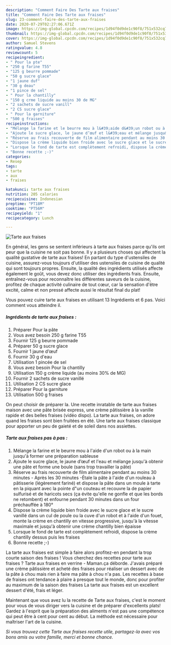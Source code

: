 ```yaml
---
description: "Comment Faire Des Tarte aux fraises"
title: "Comment Faire Des Tarte aux fraises"
slug: 23-comment-faire-des-tarte-aux-fraises
date: 2020-07-29T02:27:06.671Z
image: https://img-global.cpcdn.com/recipes/1d94f0d9de1c90f8/751x532cq70/tarte-aux-fraises-photo-principale-de-la-recette.jpg
thumbnail: https://img-global.cpcdn.com/recipes/1d94f0d9de1c90f8/751x532cq70/tarte-aux-fraises-photo-principale-de-la-recette.jpg
cover: https://img-global.cpcdn.com/recipes/1d94f0d9de1c90f8/751x532cq70/tarte-aux-fraises-photo-principale-de-la-recette.jpg
author: Samuel Stevens
ratingvalue: 4.8
reviewcount: 5
recipeingredient:
- " Pour la pte"
- "250 g farine T55"
- "125 g beurre pommade"
- "50 g sucre glace"
- "1 jaune duf"
- "30 g deau"
- "1 pince de sel"
- " Pour la chantilly"
- "150 g crme liquide au moins 30 de MG"
- "2 sachets de sucre vanill"
- "2 CS sucre glace"
- " Pour la garniture"
- "500 g fraises"
recipeinstructions:
- "Mélange la farine et le beurre mou à l&#39;aide d&#39;un robot ou à la main jusqu&#39;à former une préparation sableuse"
- "Ajoute le sucre glace, le jaune d’œuf et l&#39;eau et mélange jusqu&#39;à obtenir une pâte et forme une boule (sans trop travailler la pâte)"
- "Réserve au frais recouverte de film alimentaire pendant au moins 30 minutes Après les 30 minutes -Étale la pâte à l&#39;aide d&#39;un rouleau à pâtisserie (légèrement fariné) et dispose la pâte dans un moule à tarte en la piquant avec la pointe d&#34;un couteau et recouvre la de papier sulfurisé et de haricots secs (ça évite qu&#39;elle ne gonfle et que les bords ne retombent) et enfourne pendant 30 minutes dans un four préchauffée à 180°"
- "Dispose la crème liquide bien froide avec le sucre glace et le sucre vanillé dans un cul de poule ou la cuve d&#39;un robot et à l&#39;aide d&#39;un fouet, monte la crème en chantilly en vitesse progressive, jusqu&#39;à la vitesse maximale et jusqu&#39;à obtenir une crème chantilly bien épaisse"
- "Lorsque le fond de tarte est complètement refroidi, dispose la crème chantilly dessus puis les fraises"
- "Bonne recette ;-)"
categories:
- Resep
tags:
- tarte
- aux
- fraises

katakunci: tarte aux fraises 
nutrition: 205 calories
recipecuisine: Indonesian
preptime: "PT18M"
cooktime: "PT56M"
recipeyield: "1"
recipecategory: Lunch

---
```



![Tarte aux fraises](https://img-global.cpcdn.com/recipes/1d94f0d9de1c90f8/751x532cq70/tarte-aux-fraises-photo-principale-de-la-recette.jpg)

En général, les gens se sentent inférieurs à tarte aux fraises parce qu'ils ont peur que la cuisine ne soit pas bonne. Il y a plusieurs choses qui affectent la qualité gustative de tarte aux fraises! En partant du type d'ustensiles de cuisine, assurez-vous toujours d'utiliser des ustensiles de cuisine de qualité qui sont toujours propres. Ensuite, la qualité des ingrédients utilisés affecte également le goût, vous devez donc utiliser des ingrédients frais. Ensuite, entraînez-vous pour reconnaître les différentes saveurs de la cuisine, profitez de chaque activité culinaire de tout cœur, car la sensation d'être excité, calme et non pressé affecte aussi le résultat final du plat!

<!--inarticleads1-->

Vous pouvez cuire tarte aux fraises en utilisant 13 Ingrédients et 6 pas. Voici comment vous atteindre il.

##### Ingrédients de tarte aux fraises :

1. Préparer  Pour la pâte
1. Vous avez besoin 250 g farine T55
1. Fournir 125 g beurre pommade
1. Préparer 50 g sucre glace
1. Fournir 1 jaune d’œuf
1. Fournir 30 g d&#39;eau
1. Utilisation 1 pincée de sel
1. Vous avez besoin  Pour la chantilly
1. Utilisation 150 g crème liquide (au moins 30% de MG)
1. Fournir 2 sachets de sucre vanillé
1. Utilisation 2 CS sucre glace
1. Préparer  Pour la garniture
1. Utilisation 500 g fraises


On peut choisir de préparer la. Une recette inratable de tarte aux fraises maison avec une pâte brisée express, une crème pâtissière à la vanille rapide et des belles fraises (vidéo dispo). La tarte aux fraises, on adore quand les fraises sont bien fruitées en été. Une tarte aux fraises classique pour apporter un peu de gaieté et de soleil dans nos assiettes. 

<!--inarticleads2-->

##### Tarte aux fraises pas à pas :

1. Mélange la farine et le beurre mou à l&#39;aide d&#39;un robot ou à la main jusqu&#39;à former une préparation sableuse
1. Ajoute le sucre glace, le jaune d’œuf et l&#39;eau et mélange jusqu&#39;à obtenir une pâte et forme une boule (sans trop travailler la pâte)
1. Réserve au frais recouverte de film alimentaire pendant au moins 30 minutes - Après les 30 minutes -Étale la pâte à l&#39;aide d&#39;un rouleau à pâtisserie (légèrement fariné) et dispose la pâte dans un moule à tarte en la piquant avec la pointe d&#34;un couteau et recouvre la de papier sulfurisé et de haricots secs (ça évite qu&#39;elle ne gonfle et que les bords ne retombent) et enfourne pendant 30 minutes dans un four préchauffée à 180°
1. Dispose la crème liquide bien froide avec le sucre glace et le sucre vanillé dans un cul de poule ou la cuve d&#39;un robot et à l&#39;aide d&#39;un fouet, monte la crème en chantilly en vitesse progressive, jusqu&#39;à la vitesse maximale et jusqu&#39;à obtenir une crème chantilly bien épaisse
1. Lorsque le fond de tarte est complètement refroidi, dispose la crème chantilly dessus puis les fraises
1. Bonne recette ;-)


La tarte aux fraises est simple à faire alors profitez-en pendant la trop courte saison des fraises ! Vous cherchez des recettes pour tarte aux fraises ? Tarte aux fraises en verrine - Maman.ça déborde. J&#39;avais préparé une crème pâtissière et acheté des fraises pour réaliser un dessert avec de la pâte à chou mais rien à faire ma pâte à chou n&#39;a pas. Les recettes à base de fraises ont tendance à plaire à presque tout le monde, donc pour profiter au maximum de la saison des fraises La tarte aux fraises est un excellent dessert d&#39;été, frais et léger. 

<!--inarticleads1-->

<p>
Maintenant que vous avez lu la recette de Tarte aux fraises, c'est le moment pour vous de vous diriger vers la cuisine et de préparer d'excellents plats! Gardez à l'esprit que la préparation des aliments n'est pas une compétence qui peut être à cent pour cent au début. La méthode est nécessaire pour maîtriser l'art de la cuisine.
</p>

<p>
<i>Si vous trouvez cette Tarte aux fraises recette utile, partagez-la avec vos bons amis ou votre famille, merci et bonne chance.</i>
</p>
